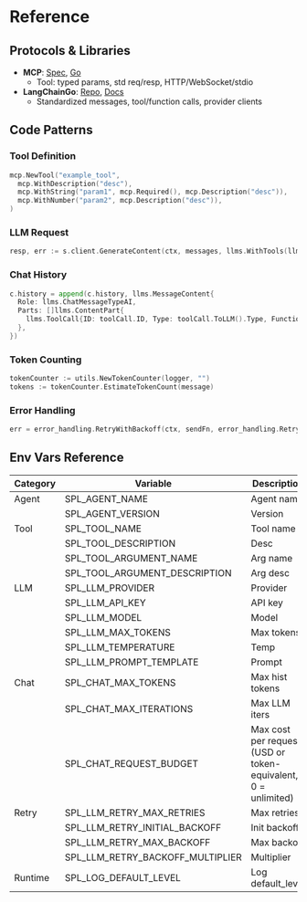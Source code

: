 # Reference

## Protocols & Libraries
- **MCP**: [Spec](https://github.com/machine-cognition-protocol/machine-cognition-protocol), [Go](https://github.com/mark3labs/mcp-go)
  - Tool: typed params, std req/resp, HTTP/WebSocket/stdio
- **LangChainGo**: [Repo](https://github.com/tmc/langchaingo), [Docs](https://pkg.go.dev/github.com/tmc/langchaingo/llms)
  - Standardized messages, tool/function calls, provider clients

## Code Patterns
### Tool Definition
```go
mcp.NewTool("example_tool",
  mcp.WithDescription("desc"),
  mcp.WithString("param1", mcp.Required(), mcp.Description("desc")),
  mcp.WithNumber("param2", mcp.Description("desc")),
)
```
### LLM Request
```go
resp, err := s.client.GenerateContent(ctx, messages, llms.WithTools(llmTools), llms.WithToolChoice("required"))
```
### Chat History
```go
c.history = append(c.history, llms.MessageContent{
  Role: llms.ChatMessageTypeAI,
  Parts: []llms.ContentPart{
    llms.ToolCall{ID: toolCall.ID, Type: toolCall.ToLLM().Type, FunctionCall: &llms.FunctionCall{Name: toolCall.ToLLM().FunctionCall.Name, Arguments: toolCall.ToLLM().FunctionCall.Arguments}},
  },
})
```
### Token Counting
```go
tokenCounter := utils.NewTokenCounter(logger, "")
tokens := tokenCounter.EstimateTokenCount(message)
```
### Error Handling
```go
err = error_handling.RetryWithBackoff(ctx, sendFn, error_handling.RetryConfig{...})
```

## Env Vars Reference
| Category | Variable | Description | Default |
|----------|----------|-------------|---------|
| Agent    | SPL_AGENT_NAME | Agent name | *req* |
|          | SPL_AGENT_VERSION | Version | 1.0.0 |
| Tool     | SPL_TOOL_NAME | Tool name | *req* |
|          | SPL_TOOL_DESCRIPTION | Desc | *req* |
|          | SPL_TOOL_ARGUMENT_NAME | Arg name | *req* |
|          | SPL_TOOL_ARGUMENT_DESCRIPTION | Arg desc | *req* |
| LLM      | SPL_LLM_PROVIDER | Provider | *req* |
|          | SPL_LLM_API_KEY | API key | *req* |
|          | SPL_LLM_MODEL | Model | *req* |
|          | SPL_LLM_MAX_TOKENS | Max tokens | 0 |
|          | SPL_LLM_TEMPERATURE | Temp | 0.7 |
|          | SPL_LLM_PROMPT_TEMPLATE | Prompt | *req* |
| Chat     | SPL_CHAT_MAX_TOKENS | Max hist tokens | 0 |
|          | SPL_CHAT_MAX_ITERATIONS | Max LLM iters | 25 |
|          | SPL_CHAT_REQUEST_BUDGET | Max cost per request (USD or token-equivalent, 0 = unlimited) | 0.0 |
| Retry    | SPL_LLM_RETRY_MAX_RETRIES | Max retries | 3 |
|          | SPL_LLM_RETRY_INITIAL_BACKOFF | Init backoff | 1.0 |
|          | SPL_LLM_RETRY_MAX_BACKOFF | Max backoff | 30.0 |
|          | SPL_LLM_RETRY_BACKOFF_MULTIPLIER | Multiplier | 2.0 |
| Runtime  | SPL_LOG_DEFAULT_LEVEL | Log default_level | info |
